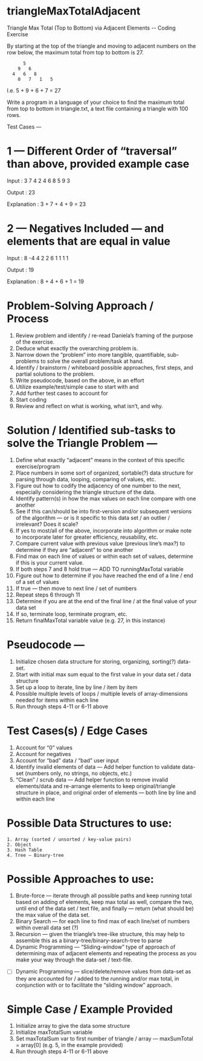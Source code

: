 # triangleMaxTotalAdjacent
Triangle Max Total (Top to Bottom) via Adjacent Elements -- Coding Exercise

By starting at the top of the triangle and moving to adjacent numbers on the row below,
the maximum total from top to bottom is 27. 

	      5 
	    9   6 
	  4   6   8 
        0   7   1   5
   
   I.e. 5 + 9 + 6 + 7 = 27

Write a program in a language of your choice to find the maximum total from top to bottom in triangle.txt, a text file containing a triangle with 100 rows. 

Test Cases — 

# 1 — Different Order of “traversal” than above, provided example case

Input : 
   3
  7 4
 2 4 6
8 5 9 3

Output : 23

Explanation : 3 + 7 + 4 + 9 = 23 

# 2 — Negatives Included — and elements that are equal in value

Input :
   8
 -4 4
 2 2 6
1 1 1 1

Output : 19

Explanation : 8 + 4 + 6 + 1 = 19 



# Problem-Solving Approach / Process

1. Review problem and identify / re-read Daniela’s framing of the purpose of the exercise.
2. Deduce what exactly the overarching problem is.
3. Narrow down the “problem” into more tangible, quantifiable, sub-problems to solve the overall problem/task at hand.
4. Identify / brainstorm / whiteboard possible approaches, first steps, and partial solutions to the problem.
5. Write pseudocode, based on the above, in an effort 
6. Utilize example/test/simple case to start with and 
7. Add further test cases to account for 
8. Start coding
9. Review and reflect on what is working, what isn’t, and why.


# Solution / Identified sub-tasks to solve the Triangle Problem — 

1. Define what exactly “adjacent” means in the context of this specific exercise/program
2. Place numbers in some sort of organized, sortable(?) data structure for parsing through data, looping, comparing of values, etc.
3. Figure out how to codify the adjacency of one number to the next, especially considering the triangle structure of the data.
4. Identify pattern(s) in how the max values on each line compare with one another
5. See if this can/should be into first-version and/or subsequent versions of the algorithm — or is it specific to this data set / an outlier / irrelevant? Does it scale?
6. If yes to most/all of the above, incorporate into algorithm or make note to incorporate later for greater efficiency, reusability, etc.
7. Compare current value with previous value (previous line’s max?) to determine if they are “adjacent” to one another
8. Find max on each line of values or within each set of values, determine if this is your current value.
9. If both steps 7 and 8 hold true — ADD TO runningMaxTotal variable
10. Figure out how to determine if you have reached the end of a line / end of a set of values
11. If true — then move to next line / set of numbers
12. Repeat steps 6 through 11
13. Determine if you are at the end of the final line / at the final value of your data set
14. If so, terminate loop, terminate program, etc.
15. Return finalMaxTotal variable value (e.g. 27, in this instance)

# Pseudocode — 

1. Initialize chosen data structure for storing, organizing, sorting(?) data-set.
2. Start with initial max sum equal to the first value in your data set / data structure
3. Set up a loop to iterate, line by line / item by item
4. Possible multiple levels of loops / multiple levels of array-dimensions needed for items within each line
5. Run through steps 4-11 or 6-11 above

# Test Cases(s) / Edge Cases
1. Account for “0” values
2. Account for negatives
3. Account for “bad” data / “bad” user input
4.  Identify invalid elements of data — Add helper function to validate data-set (numbers only, no strings, no objects, etc.)
5.  “Clean” / scrub data — Add helper function to remove invalid elements/data and re-arrange elements to keep original/triangle structure in place, and original order of elements — both line by line and within each line

# Possible Data Structures to use:
	1. Array (sorted / unsorted / key-value pairs)
	2. Object
	3. Hash Table
	4. Tree — Binary-tree

# Possible Approaches to use:
1. Brute-force — iterate through all possible paths and keep running total based on adding of elements, keep max total as well, compare the two, until end of the data set / text file, and finally — return (what should be) the max value of the data set.
2. Binary Search — for each line to find max of each line/set of numbers within overall data set (?)
3. Recursion — given the triangle’s tree-like structure, this may help to assemble this as a binary-tree/binary-search-tree to parse
4. Dynamic Programming — “Sliding-window” type of approach of determining max of adjacent elements and repeating the process as you make your way through the data-set / text-file.
- [ ] Dynamic Programming — slice/delete/remove values from data-set as they are accounted for / added to the running and/or max total, in conjunction with or to facilitate the “sliding window” approach.

# Simple Case / Example Provided
1. Initialize array to give the data some structure 
2. Initialize maxTotalSum variable
3. Set maxTotalSum var to first number of triangle / array — maxSumTotal = array[0] (e.g. 5, in the example provided)
4. Run through steps 4-11 or 6-11 above
